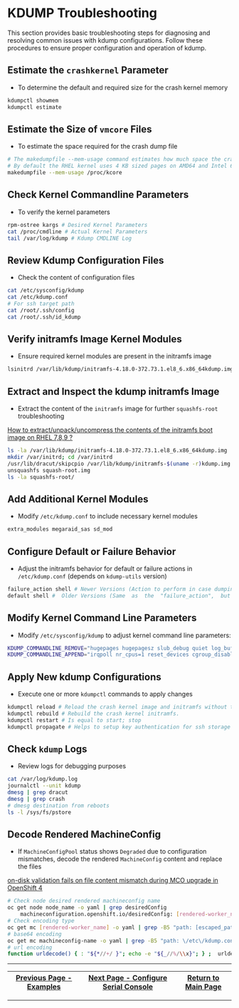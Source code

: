 # KDUMP Troubleshooting

This section provides basic troubleshooting steps for diagnosing and resolving common issues with kdump configurations. Follow these procedures to ensure proper configuration and operation of kdump.

## Estimate the `crashkernel` Parameter

- To determine the default and required size for the crash kernel memory

```bash
kdumpctl showmem
kdumpctl estimate
```

## Estimate the Size of `vmcore` Files

- To estimate the space required for the crash dump file

```bash
# The makedumpfile --mem-usage command estimates how much space the crash dump file requires
# By default the RHEL kernel uses 4 KB sized pages on AMD64 and Intel 64 CPU , and 64 KB sized pages on IBM POWER
makedumpfile --mem-usage /proc/kcore
```

## Check Kernel Commandline Parameters

- To verify the kernel parameters

```bash
rpm-ostree kargs # Desired Kernel Parameters
cat /proc/cmdline # Actual Kernel Parameters
tail /var/log/kdump # Kdump CMDLINE Log
```

## Review Kdump Configuration Files

- Check the content of configuration files

```bash
cat /etc/sysconfig/kdump 
cat /etc/kdump.conf
# For ssh target path
cat /root/.ssh/config
cat /root/.ssh/id_kdump
```

## Verify initramfs Image Kernel Modules

- Ensure required kernel modules are present in the initramfs image

```bash
lsinitrd /var/lib/kdump/initramfs-4.18.0-372.73.1.el8_6.x86_64kdump.img | grep sd_mod
```

## Extract and Inspect the kdump initramfs Image

- Extract the content of the `initramfs` image for further `squashfs-root` troubleshooting

[How to extract/unpack/uncompress the contents of the initramfs boot image on RHEL 7,8,9 ?](https://access.redhat.com/solutions/2037313#B)

```bash
ls -la /var/lib/kdump/initramfs-4.18.0-372.73.1.el8_6.x86_64kdump.img
mkdir /var/initrd; cd /var/initrd
/usr/lib/dracut/skipcpio /var/lib/kdump/initramfs-$(uname -r)kdump.img        | cpio -idmv
unsquashfs squash-root.img
ls -la squashfs-root/
```

## Add Additional Kernel Modules

- Modify `/etc/kdump.conf` to include necessary kernel modules

```bash
extra_modules megaraid_sas sd_mod
```

## Configure Default or Failure Behavior

- Adjust the initramfs behavior for default or failure actions in `/etc/kdump.conf` (depends on `kdump-utils` version)

```bash
failure_action shell # Newer Versions (Action to perform in case dumping to the intended target fails)
default shell #  Older Versions (Same  as  the  "failure_action",  but this directive is obsolete and will be removed in the future)
```

## Modify Kernel Command Line Parameters

- Modify `/etc/sysconfig/kdump` to adjust kernel command line parameters:

```bash
KDUMP_COMMANDLINE_REMOVE="hugepages hugepagesz slub_debug quiet log_buf_len swiotlb ip=dhcp rootflags=prjquota rootflags=nofail udev.children-max=2 ignition.platform.id=metal"
KDUMP_COMMANDLINE_APPEND="irqpoll nr_cpus=1 reset_devices cgroup_disable=memory mce=off numa=off udev.children-max=2 panic=60 rootflags=nofail acpi_no_memhotplug transparent_hugepage=never novmcoredd hest_disable module_blacklist=igb,ixgbe"
```

## Apply New kdump Configurations

- Execute one or more `kdumpctl` commands to apply changes

```bash
kdumpctl reload # Reload the crash kernel image and initramfs without triggering a rebuild.
kdumpctl rebuild # Rebuild the crash kernel initramfs.
kdumpctl restart # Is equal to start; stop
kdumpctl propagate # Helps to setup key authentication for ssh storage since it's impossible to use password authentication during kdump.
```

## Check `kdump` Logs

- Review logs for debugging purposes

```bash
cat /var/log/kdump.log
journalctl --unit kdump
dmesg | grep dracut
dmesg | grep crash
# dmesg destination from reboots
ls -l /sys/fs/pstore
```

## Decode Rendered MachineConfig

- If `MachineConfigPool` status shows `Degraded` due to configuration mismatches, decode the rendered `MachineConfig` content and replace the files

[on-disk validation fails on file content mismatch during MCO upgrade in OpenShift 4](https://access.redhat.com/solutions/5315421)

```bash
# Check node desired rendered machineconfig name
oc get node node_name -o yaml | grep desiredConfig
    machineconfiguration.openshift.io/desiredConfig: [rendered-worker_name]
# Check encoding type
oc get mc [rendered-worker_name] -o yaml | grep -B5 "path: [escaped_path]" | grep source | tail -n 1 | cut -d"," -f1
# base64 encoding
oc get mc machineconfig-name -o yaml | grep -B5 "path: \/etc\/kdump.conf" | grep source | tail -n 1 | cut -d"," -f2 | base64 -d
# url encoding
function urldecode() { : "${*//+/ }"; echo -e "${_//%/\\x}"; } ;  urldecode "$(oc get mc machineconfig-name -o yaml | grep -B5 "path: \/etc\/kdump.conf" | grep source | tail -n 1 | cut -d"," -f2)"
```

---

| [Previous Page - Examples](../examples/README.md) | [Next Page - Configure Serial Console](./SERIAL_CONSOLE_README.md) | [Return to Main Page](../README.md) |
|---------------------------------------------------|--------------------------------------------------------------------|-------------------------------------|

---
